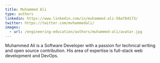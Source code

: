 ```yaml
---
title: Muhammed Ali
type: authors
linkedin: https://www.linkedin.com/in/muhammed-ali-50a784173/
twitter: https://twitter.com/mvhammedali/
images:
  - url: /engineering-education/authors/muhammed-ali/avatar.jpg 
---
```

Muhammed Ali is a Software Developer with a passion for technical writing and open source contribution. His area of expertise is full-stack web development and DevOps.